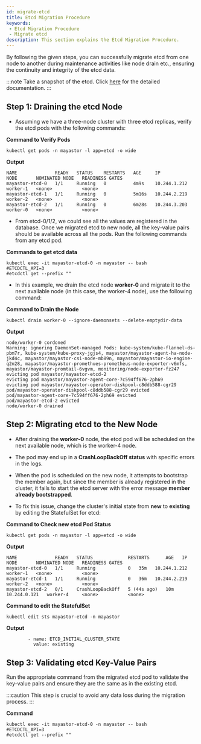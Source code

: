 ```yaml
---
id: migrate-etcd
title: Etcd Migration Procedure
keywords:
 - Etcd Migration Procedure
 - Migrate etcd
description: This section explains the Etcd Migration Procedure.
---
```


By following the given steps, you can successfully migrate etcd from one node to another during maintenance activities like node drain etc., ensuring the continuity and integrity of the etcd data.

:::note
Take a snapshot of the etcd. Click [here](https://etcd.io/docs/v3.5/op-guide/recovery/) for the detailed documentation.
:::

## Step 1: Draining the etcd Node

- Assuming we have a three-node cluster with three etcd replicas, verify the etcd pods with the following commands:

**Command to Verify Pods**

```
kubectl get pods -n mayastor -l app=etcd -o wide
```

**Output**

```
NAME              READY   STATUS    RESTARTS   AGE     IP             NODE       NOMINATED NODE   READINESS GATES
mayastor-etcd-0   1/1     Running   0          4m9s    10.244.1.212   worker-1   <none>           <none>
mayastor-etcd-1   1/1     Running   0          5m16s   10.244.2.219   worker-2   <none>           <none>
mayastor-etcd-2   1/1     Running   0          6m28s   10.244.3.203   worker-0   <none>           <none>
```

- From etcd-0/1/2, we could see all the values are registered in the database. Once we migrated etcd to new node, all the key-value pairs should be available across all the pods. Run the following commands from any etcd pod.

**Commands to get etcd data**

```
kubectl exec -it mayastor-etcd-0 -n mayastor -- bash
#ETCDCTL_API=3
#etcdctl get --prefix ""
```

- In this example, we drain the etcd node **worker-0** and migrate it to the next available node (in this case, the worker-4 node), use the following command:

**Command to Drain the Node**

```
kubectl drain worker-0 --ignore-daemonsets --delete-emptydir-data
```

**Output**

```
node/worker-0 cordoned
Warning: ignoring DaemonSet-managed Pods: kube-system/kube-flannel-ds-pbm7r, kube-system/kube-proxy-jgjs4, mayastor/mayastor-agent-ha-node-jkd4c, mayastor/mayastor-csi-node-mb89n, mayastor/mayastor-io-engine-q2n28, mayastor/mayastor-promethues-prometheus-node-exporter-v6mfs, mayastor/mayastor-promtail-6vgvm, monitoring/node-exporter-fz247
evicting pod mayastor/mayastor-etcd-2
evicting pod mayastor/mayastor-agent-core-7c594ff676-2ph69
evicting pod mayastor/mayastor-operator-diskpool-c8ddb588-cgr29
pod/mayastor-operator-diskpool-c8ddb588-cgr29 evicted
pod/mayastor-agent-core-7c594ff676-2ph69 evicted
pod/mayastor-etcd-2 evicted
node/worker-0 drained
```

## Step 2: Migrating etcd to the New Node

- After draining the **worker-0** node, the etcd pod will be scheduled on the next available node, which is the worker-4 node.

- The pod may end up in a **CrashLoopBackOff status** with specific errors in the logs.

- When the pod is scheduled on the new node, it attempts to bootstrap the member again, but since the member is already registered in the cluster, it fails to start the etcd server with the error message **member already bootstrapped**.

- To fix this issue, change the cluster's initial state from **new** to **existing** by editing the StatefulSet for etcd:

**Command to Check new etcd Pod Status**

```
kubectl get pods -n mayastor -l app=etcd -o wide
```

**Output**

```
NAME              READY   STATUS             RESTARTS      AGE   IP             NODE       NOMINATED NODE   READINESS GATES
mayastor-etcd-0   1/1     Running            0   35m   10.244.1.212   worker-1   <none>           <none>
mayastor-etcd-1   1/1     Running            0   36m   10.244.2.219   worker-2   <none>           <none>
mayastor-etcd-2   0/1     CrashLoopBackOff   5 (44s ago)   10m   10.244.0.121   worker-4     <none>           <none>

```

**Command to edit the StatefulSet**

```
kubectl edit sts mayastor-etcd -n mayastor
```

**Output**

```text
        - name: ETCD_INITIAL_CLUSTER_STATE
          value: existing
```

## Step 3: Validating etcd Key-Value Pairs

Run the appropriate command from the migrated etcd pod to validate the key-value pairs and ensure they are the same as in the existing etcd.

:::caution
This step is crucial to avoid any data loss during the migration process.
:::

**Command**

```
kubectl exec -it mayastor-etcd-0 -n mayastor -- bash
#ETCDCTL_API=3
#etcdctl get --prefix ""
```
